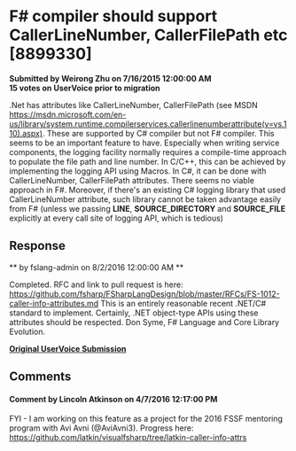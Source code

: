 # F# compiler should support CallerLineNumber, CallerFilePath etc [8899330] #

**Submitted by Weirong Zhu on 7/16/2015 12:00:00 AM**  
**15 votes on UserVoice prior to migration**  

.Net has attributes like CallerLineNumber, CallerFilePath (see MSDN https://msdn.microsoft.com/en-us/library/system.runtime.compilerservices.callerlinenumberattribute(v=vs.110).aspx). These are supported by C# compiler but not F# compiler. This seems to be an important feature to have. Especially when writing service components, the logging facility normally requires a compile-time approach to populate the file path and line number. In C/C++, this can be achieved by implementing the logging API using Macros. In C#, it can be done with CallerLineNumber, CallerFilePath attributes. There seems no viable approach in F#. Moreover, if there's an existing C# logging library that used CallerLineNumber attribute, such library cannot be taken advantage easily from F# (unless we passing __LINE__, __SOURCE_DIRECTORY__ and __SOURCE_FILE__ explicitly at every call site of logging API, which is tedious)



## Response ##
** by fslang-admin on 8/2/2016 12:00:00 AM **

Completed. RFC and link to pull request is here: https://github.com/fsharp/FSharpLangDesign/blob/master/RFCs/FS-1012-caller-info-attributes.md
This is an entirely reasonable recent .NET/C# standard to implement. Certainly, .NET object-type APIs using these attributes should be respected.
Don Syme, F# Language and Core Library Evolution.


**[Original UserVoice Submission](https://fslang.uservoice.com/forums/245727-f-language/suggestions/8899330)**


## Comments ##


#### Comment by Lincoln Atkinson on 4/7/2016 12:17:00 PM ####
FYI - I am working on this feature as a project for the 2016 FSSF mentoring program with Avi Avni (@AviAvni3). Progress here: https://github.com/latkin/visualfsharp/tree/latkin-caller-info-attrs

